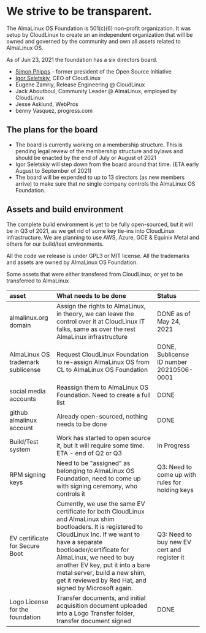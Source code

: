 # We strive to be transparent.

The AlmaLinux OS Foundation is 501(c)(6) non-profit organization. It was setup by CloudLinux to create an an independent organization that will be owned and governed by the community and own all assets related to AlmaLinux OS.

As of Jun 23, 2021 the foundation has a six directors board.
- [Simon Phipps](https://en.wikipedia.org/wiki/Simon_Phipps_(programmer)) - former president of the Open Source Initiative
- [Igor Seletskiy](), CEO of CloudLinux
- Eugene Zamriy, Release Engineering @ CloudLinux
- Jack Aboutboul, Community Leader @ AlmaLinux, employed by CloudLinux
- Jesse Asklund, WebPros
- benny Vasquez, progress.com

## The plans for the board
- The board is currently working on a membership structure. This is pending legal review of the membership structure and bylaws and should be enacted by the end of July or August of 2021
- Igor Seletskiy will step down from the board around that time. (ETA early August to September of 2021)
- The board will be expended to up to 13 directors (as new members arrive) to make sure that no single company controls the AlmaLinux OS Foundation.

## Assets and build environment
The complete build environment is yet to be fully open-sourced, but it will be in Q3 of 2021, as we get rid of some key tie-ins into CloudLinux infrastructure. We are planning to use AWS, Azure, GCE & Equinix Metal and others for our build/test environments.

All the code we release is under GPL3 or MIT license.
All the trademarks and assets are owned by AlmaLinux OS Foundation.

Some assets that were either transfered from CloudLinux, or yet to be transferred to AlmaLinux

| asset | What needs to be done | Status |
|:--- |:--- |:--- |
| almalinux.org domain | Assign the rights to AlmaLinux, in theory, we can leave the control over it at CloudLinux IT falks, same as over the rest AlmaLinux infrastructure | DONE as of May 24, 2021 |
| AlmaLinux OS trademark sublicense | Request CloudLinux Foundation to re-assign AlmaLinux OS from CL to AlmaLinux OS Foundation | DONE, Sublicense ID number 20210506-0001 |
| social media accounts | Reassign them to AlmaLinux OS Foundation. Need to create a full list |  DONE |
| github almalinux account | Already open-sourced, nothing needs to be done | DONE |
| Build/Test system | Work has started to open source it, but it will require some time. ETA - end of Q2 or Q3 | In Progress |
| RPM signing keys | Need to be "assigned" as belonging to AlmaLinux OS Foundation, need to come up with signing ceremony, who controls it | Q3: Need to come up with rules for holding keys 
| EV certificate for Secure Boot | Currently, we use the same EV certificate for both CloudLinux and AlmaLinux shim bootloaders. It is registered to CloudLinux Inc. If we want to have a separate bootloader/certificate for AlmaLinux, we need to buy another EV key, put it into a bare metal server, build a new shim, get it reviewed by Red Hat, and signed by Microsoft again. |  Q3: Need to buy new EV cert and register it |
| Logo License for the foundation | Transfer documents, and initial acquisition document uploaded into a Logo Transfer folder, transfer document signed | DONE| 

